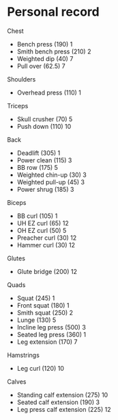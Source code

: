 # Personal record

Chest
- Bench press (190) 1
- Smith bench press (210) 2
- Weighted dip (40) 7
- Pull over (62.5) 7

Shoulders
- Overhead press (110) 1

Triceps
- Skull crusher (70) 5
- Push down (110) 10

Back
- Deadlift (305) 1
- Power clean (115) 3
- BB row (175) 5
- Weighted chin-up (30) 3
- Weighted pull-up (45) 3
- Power shrug (185) 3

Biceps
- BB curl (105) 1
- UH EZ curl (65) 12
- OH EZ curl (50) 5
- Preacher curl (30) 12
- Hammer curl (30) 12

Glutes
- Glute bridge (200) 12

Quads
- Squat (245) 1
- Front squat (180) 1
- Smith squat (250) 2
- Lunge (130) 5
- Incline leg press (500) 3
- Seated leg press (360) 1
- Leg extension (170) 7

Hamstrings
- Leg curl (120) 10

Calves
- Standing calf extension (275) 10
- Seated calf extension (190) 3
- Leg press calf extension (225) 12